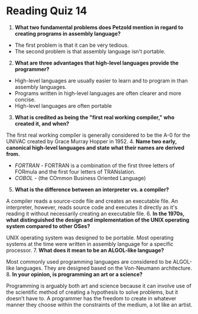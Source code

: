 Reading Quiz 14
================

1. **What two fundamental problems does Petzold mention in regard to creating programs in assembly language?**

 * The first problem is that it can be very tedious.
 * The second problem is that assembly language isn't portable.
2. **What are three advantages that high-level languages provide the programmer?**

 * High-level languages are usually easier to learn and to program in than assembly languages.
 * Programs written in high-level languages are often clearer and more concise.
 * High-level languages are often portable
3. **What is credited as being the "first real working compiler," who created it, and when?**

  The first real working compiler is generally considered to be the A-0 for the UNIVAC created by Grace Murray Hopper in 1952.
4. **Name two early, canonical high-level languages and state what their names are derived from.**

 * *FORTRAN* - FORTRAN is a combination of the first three letters of FORmula and the first four letters of TRANslation.
 * *COBOL* - (the COmmon Business Oriented Language)
5. **What is the difference between an interpreter vs. a compiler?**

 A compiler reads a source-code file and creates an executable file. An interpreter, however, reads source code and executes it directly as it's reading it without necessarily creating an executable file.
6. **In the 1970s, what distinguished the design and implementation of the UNIX operating system compared to other OSes?**

 UNIX operating system was designed to be portable. Most operating systems at the time were written in assembly language for a specific processor.
7. **What does it mean to be an ALGOL-like language?**

 Most commonly used programming languages are considered to be ALGOL-like languages. They are designed based on the Von-Neumann architecture.
8. **In your opinion, is programming an art or a science?**

 Programming is arguably both art and science because it can involve use of the scientific method of creating a hypothesis to solve problems, but it doesn't have to. A programmer has the freedom to create in whatever manner they choose within the constraints of the medium, a lot like an artist.
